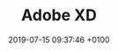 ---
title: Adobe XD
description: Adobe's UX design tool. Basically their answer to Sketch.
link: http://www.adobe.com/uk/products/experience-design.html
category:
- Visual design
- Prototyping
- Developer handoff
image: "/assets/images/xd.png"
date: 2019-07-15 09:37:46 +0100

---